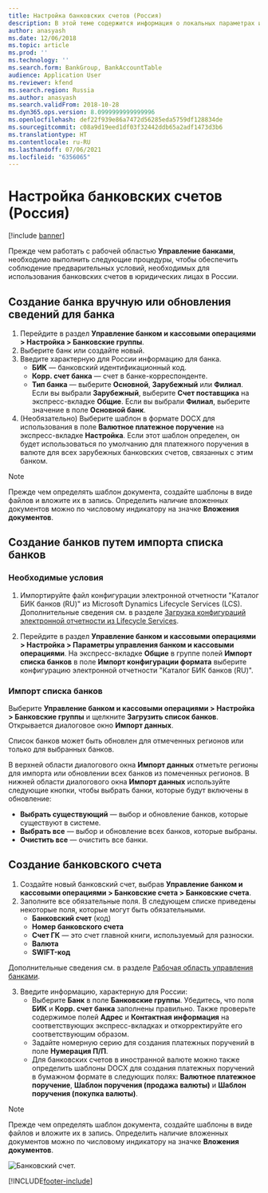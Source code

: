 ```yaml
---
title: Настройка банковских счетов (Россия)
description: В этой теме содержится информация о локальных параметрах и необходимых условиях для банковских модулей для России.
author: anasyash
ms.date: 12/06/2018
ms.topic: article
ms.prod: ''
ms.technology: ''
ms.search.form: BankGroup, BankAccountTable
audience: Application User
ms.reviewer: kfend
ms.search.region: Russia
ms.author: anasyash
ms.search.validFrom: 2018-10-28
ms.dyn365.ops.version: 8.0999999999999996
ms.openlocfilehash: def22f939e86a7472d56285eda5759df128834de
ms.sourcegitcommit: c08a9d19eed1df03f32442ddb65a2adf1473d3b6
ms.translationtype: HT
ms.contentlocale: ru-RU
ms.lasthandoff: 07/06/2021
ms.locfileid: "6356065"
---
```

# <a name="set-up-bank-accounts-russia"></a>Настройка банковских счетов (Россия)

[!include [banner](../includes/banner.md)]

Прежде чем работать с рабочей областью **Управление банками**, необходимо выполнить следующие процедуры, чтобы обеспечить соблюдение предварительных условий, необходимых для использования банковских счетов в юридических лицах в России.

## <a name="create-a-bank-manually-or-update-information-for-a-bank"></a>Создание банка вручную или обновления сведений для банка

1. Перейдите в раздел **Управление банком и кассовыми операциями > Настройка > Банковские группы**.
2. Выберите банк или создайте новый. 
2. Введите характерную для России информацию для банка.  
   - **БИК** — банковский идентификационный код. 
   - **Корр. счет банка** — счет в банке-корреспонденте.
   - **Тип банка** — выберите **Основной**, **Зарубежный** или **Филиал**. Если вы выбрали **Зарубежный**, выберите **Счет поставщика** на экспресс-вкладке **Общие**. Если вы выбрали **Филиал**, выберите значение в поле **Основной банк**.
3. (Необязательно) Выберите шаблон в формате DOCX для использования в поле **Валютное платежное поручение** на экспресс-вкладке **Настройка**. Если этот шаблон определен, он будет использоваться по умолчанию для платежного поручения в валюте для всех зарубежных банковских счетов, связанных с этим банком.

> [!NOTE]
> Прежде чем определять шаблон документа, создайте шаблоны в виде файлов и вложите их в запись. Определить наличие вложенных документов можно по числовому индикатору на значке **Вложения документов**.


## <a name="create-banks-by-importing-a-list-of-banks"></a>Создание банков путем импорта списка банков

### <a name="prerequisites"></a>Необходимые условия

1.  Импортируйте файл конфигурации электронной отчетности "Каталог БИК банков (RU)" из Microsoft Dynamics Lifecycle Services (LCS).
Дополнительные сведения см. в разделе [Загрузка конфигураций электронной отчетности из Lifecycle Services](../../fin-ops-core/dev-itpro/analytics/download-electronic-reporting-configuration-lcs.md).

2. Перейдите в раздел **Управление банком и кассовыми операциями > Настройка > Параметры управления банком и кассовыми операциями**. На экспресс-вкладке **Общие** в группе полей **Импорт списка банков** в поле **Импорт конфигурации формата** выберите конфигурацию электронной отчетности "Каталог БИК банков (RU)".


### <a name="import-a-list-of-banks"></a>Импорт списка банков

Выберите **Управление банком и кассовыми операциями > Настройка > Банковские группы** и щелкните **Загрузить список банков**. Открывается диалоговое окно **Импорт данных**.

Список банков может быть обновлен для отмеченных регионов или только для выбранных банков.

В верхней области диалогового окна **Импорт данных** отметьте регионы для импорта или обновлении всех банков из помеченных регионов.
В нижней области диалогового окна **Импорт данных** используйте следующие кнопки, чтобы выбрать банки, которые будут включены в обновление:
  - **Выбрать существующий** — выбор и обновление банков, которые существуют в системе.
  - **Выбрать все** — выбор и обновление всех банков, которые выбраны.
  - **Очистить все** — очистить все банки. 

## <a name="create-a-bank-account"></a>Создание банковского счета

1. Создайте новый банковский счет, выбрав **Управление банком и кассовыми операциями > Банковские счета > Банковские счета**.
2. Заполните все обязательные поля. В следующем списке приведены некоторые поля, которые могут быть обязательными. 
    - **Банковский счет** (код)
    - **Номер банковского счета**
    - **Счет ГК** — это счет главной книги, используемый для разноски.
    - **Валюта**
    - **SWIFT-код** 

  Дополнительные сведения см. в разделе [Рабочая область управления банками](../cash-bank-management/bank-management-workspace.md).

3. Введите информацию, характерную для России: 
    - Выберите **Банк** в поле **Банковские группы**. Убедитесь, что поля **БИК** и **Корр. счет банка** заполнены правильно. Также проверьте содержимое полей **Адрес** и **Контактная информация** на соответствующих экспресс-вкладках и откорректируйте его соответствующим образом.
    - Задайте номерную серию для создания платежных поручений в поле **Нумерация П/П**.
    - Для банковских счетов в иностранной валюте можно также определить шаблоны DOCX для создания платежных поручений в бумажном формате в следующих полях: **Валютное платежное поручение**, **Шаблон поручения (продажа валюты)** и **Шаблон поручения (покупка валюты)**. 

> [!NOTE]
> Прежде чем определять шаблон документа, создайте шаблоны в виде файлов и вложите их в запись. Определить наличие вложенных документов можно по числовому индикатору на значке **Вложения документов**.

![Банковский счет.](media/rus-bank-account.jpg)


[!INCLUDE[footer-include](../../includes/footer-banner.md)]